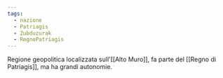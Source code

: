 ```yaml
---
tags:
  - nazione
  - Patriagis
  - Zubduzurak
  - RegnoPatriagis
---
```

Regione geopolitica localizzata sull'[[Alto Muro]], fa parte del [[Regno di Patriagis]], ma ha grandi autonomie. 
